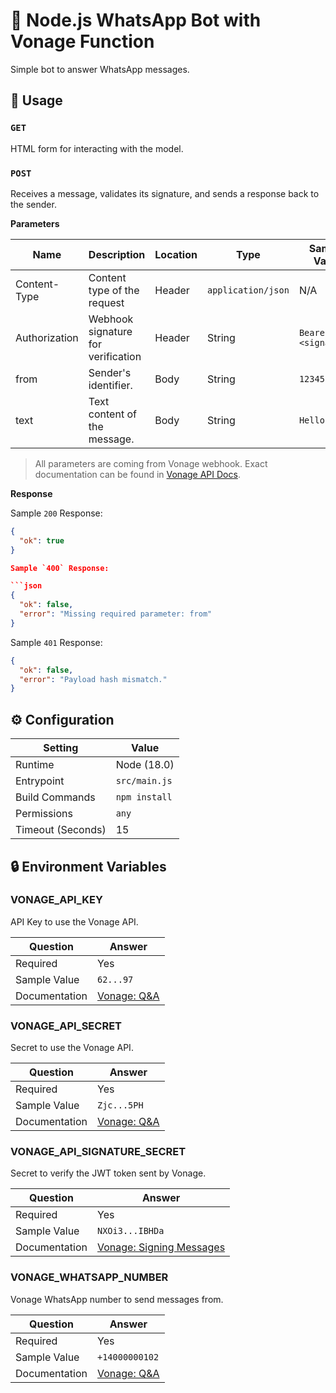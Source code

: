 # 💬 Node.js WhatsApp Bot with Vonage Function

Simple bot to answer WhatsApp messages.

## 🧰 Usage

### `GET`

HTML form for interacting with the model.

### `POST`

Receives a message, validates its signature, and sends a response back to the sender.

**Parameters**

| Name          | Description                         | Location | Type                | Sample Value         |
| ------------- | ----------------------------------- | -------- | ------------------- | -------------------- |
| Content-Type  | Content type of the request         | Header   | `application/json ` | N/A                  |
| Authorization | Webhook signature for verification  | Header   | String              | `Bearer <signature>` |
| from          | Sender's identifier.                | Body     | String              | `12345`              |
| text          | Text content of the message.        | Body     | String              | `Hello!`             |

> All parameters are coming from Vonage webhook. Exact documentation can be found in [Vonage API Docs](https://developer.vonage.com/en/api/messages-olympus#inbound-message).

**Response**

Sample `200` Response:

```json
{
  "ok": true
}

Sample `400` Response:

```json
{
  "ok": false,
  "error": "Missing required parameter: from"
}
```

Sample `401` Response:

```json
{
  "ok": false,
  "error": "Payload hash mismatch."
}
```

## ⚙️ Configuration

| Setting           | Value         |
| ----------------- | ------------- |
| Runtime           | Node (18.0)   |
| Entrypoint        | `src/main.js` |
| Build Commands    | `npm install` |
| Permissions       | `any`         |
| Timeout (Seconds) | 15            |

## 🔒 Environment Variables

### VONAGE_API_KEY

API Key to use the Vonage API.

| Question     | Answer     |
| ------------ | ---------- |
| Required     | Yes        |
| Sample Value | `62...97`  |
| Documentation | [Vonage: Q&A](https://api.support.vonage.com/hc/en-us/articles/204014493-How-do-I-find-my-Voice-API-key-and-API-secret-) |

### VONAGE_API_SECRET

Secret to use the Vonage API.

| Question     | Answer      |
| ------------ | ----------- |
| Required     | Yes         |
| Sample Value | `Zjc...5PH` |
| Documentation | [Vonage: Q&A](https://api.support.vonage.com/hc/en-us/articles/204014493-How-do-I-find-my-Voice-API-key-and-API-secret-) |

### VONAGE_API_SIGNATURE_SECRET

Secret to verify the JWT token sent by Vonage.

| Question     | Answer          |
| ------------ | --------------- |
| Required     | Yes             |
| Sample Value | `NXOi3...IBHDa` |
| Documentation | [Vonage: Signing Messages](https://developer.vonage.com/en/getting-started/concepts/signing-messages) |

### VONAGE_WHATSAPP_NUMBER

Vonage WhatsApp number to send messages from.

| Question     | Answer         |
| ------------ | -------------- |
| Required     | Yes            |
| Sample Value | `+14000000102` |
| Documentation | [Vonage: Q&A](https://api.support.vonage.com/hc/en-us/articles/4431993282580-Where-do-I-find-my-WhatsApp-Number-Certificate-) |
